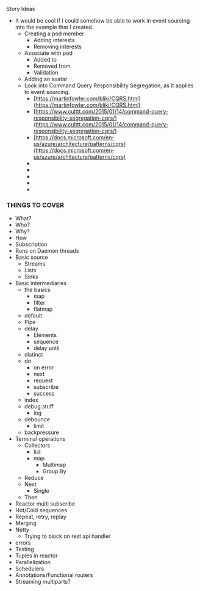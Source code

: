Story Ideas
- It would be cool if I could somehow be able to work in event sourcing into the example that I created.
    - Creating a pod member
        - Adding interests
        - Removing interests
    - Associate with pod
        - Added to
        - Removed from
        - Validation
    - Adding an avatar
    - Look into Command Query Responsibility Segregation, as it applies to event sourcing.
        - [https://martinfowler.com/bliki/CQRS.html](https://martinfowler.com/bliki/CQRS.html)
        - [https://www.culttt.com/2015/01/14/command-query-responsibility-segregation-cqrs/](https://www.culttt.com/2015/01/14/command-query-responsibility-segregation-cqrs/)
        - [https://docs.microsoft.com/en-us/azure/architecture/patterns/cqrs](https://docs.microsoft.com/en-us/azure/architecture/patterns/cqrs)
        -
        -
        -  
        -
        -
    
### THINGS TO COVER
- What?
- Who?
- Why?
- How
- Subscription
- Runs on Daemon threads
- Basic source
    - Streams
    - Lists
    - Sinks
- Basic intermediaries
    - the basics
        - map
        - filter
        - flatmap
    - default
    - Pipe
    - delay
        - Elements
        - sequence
        - delay until
    - distinct
    - do
        - on error
        - next
        - request
        - subscribe
        - success
    - index
    - debug stuff
        - log
    - debounce
        - limit
    - backpressure
- Terminal operations
    - Collectors
        - list
        - map
            - Multimap
            - Group By 
    - Reduce
    - Next
        - Single   
    - Then
- Reactor multi subscribe
- Hot/Cold sequences
- Repeat, retry, replay
- Merging
- Netty
    - Trying to block on rest api handler
- errors
- Testing
- Tuples in reactor
- Parallelization
- Schedulers
- Annotations/Functional routers
- Streaming multiparts?
